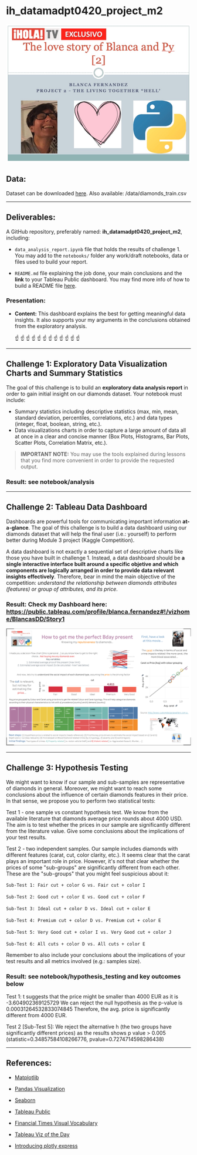 # **ih_datamadpt0420_project_m2**
![Image](./project2.jpg)

## **Data:**

Dataset can be downloaded [here](http://www.potacho.com/files/ironhack/diamonds_train.csv). 
Also available: /data/diamonds_train.csv

---

## **Deliverables:**

A GitHub repository, preferably named: **ih_datamadpt0420_project_m2**, including:

- `data_analysis_report.ipynb` file that holds the results of challenge 1. You may add to the `notebooks/` folder any work/draft notebooks, data or files used to build your report.

- `README.md` file explaining the job done, your main conclusions and the **link** to your Tableau Public dashboard. You may find more info of how to build a README file [here](https://github.com/potacho/data-project-template/blob/master/README.md).


### **Presentation:**
- **Content:** This dashboard explains the best for getting meaningful data insights. It also supports your my arguments in the conclusions obtained from the exploratory analysis.

    :point_up: :point_up: :point_up: :point_up: :point_up: :point_up: :point_up: :point_up: :point_up: :point_up: :point_up: :point_up:

---

## **Challenge 1: Exploratory Data Visualization Charts and Summary Statistics**

The goal of this challenge is to build an **exploratory data analysis report** in order to gain initial insight on our diamonds dataset. Your notebook must include:

- Summary statistics including descriptive statistics (max, min, mean, standard deviation, percentiles, correlations, etc.) and data types (integer, float, boolean, string, etc.).
- Data visualizations charts in order to capture a large amount of data all at once in a clear and concise manner (Box Plots, Histograms, Bar Plots, Scatter Plots, Correlation Matrix, etc.).

> **IMPORTANT NOTE:** You may use the tools explained during lessons that you find more convenient in order to provide the requested output. 

### **Result: see notebook/analysis**

---
## **Challenge 2: Tableau Data Dashboard**

Dashboards are powerful tools for communicating important information **at-a-glance**. The goal of this challenge is to build a data dashboard using our diamonds dataset that will help the final user (i.e.: yourself) to perform better during Module 3 project (Kaggle Competition). 

A data dashboard is not exactly a sequential set of descriptive charts like those you have built in challenge 1. Instead, a data dashboard should be **a single interactive interface built around a specific objetive and which components are logically arranged in order to provide data relevant insights effectively**. Therefore, bear in mind the main objective of the competition: _understand the relationship between diamonds attributes (features) or group of attributes, and its price_.

### **Result: Check my Dashboard here: https://public.tableau.com/profile/blanca.fernandez#!/vizhome/BlancasDD/Story1**

![Image](./dashboard.png)

---
## **Challenge 3: Hypothesis Testing**

We might want to know if our sample and sub-samples are representative of diamonds in general. Moreover, we might want to reach some conclusions about the influence of certain diamonds features in their price. In that sense, we propose you to perform two statistical tests:

Test 1 - one sample vs constant hypothesis test. We know from the available literature that diamonds average price rounds about 4000 USD. The aim is to test whether the prices in our sample are significantly different from the literature value. Give some conclusions about the implications of your test results.

Test 2 - two independent samples. Our sample includes diamonds with different features (carat, cut, color clarity, etc.). It seems clear that the carat plays an important role in price. However, it's not that clear whether the prices of some "sub-groups" are significantly different from each other. These are the "sub-groups" that you might feel suspicious about it:

    Sub-Test 1: Fair cut + color G vs. Fair cut + color I

    Sub-Test 2: Good cut + color E vs. Good cut + color F

    Sub-Test 3: Ideal cut + color D vs. Ideal cut + color E

    Sub-Test 4: Premium cut + color D vs. Premium cut + color E

    Sub-Test 5: Very Good cut + color I vs. Very Good cut + color J

    Sub-Test 6: All cuts + color D vs. All cuts + color E

Remember to also include your conclusions about the implications of your test results and all metrics involved (e.g.: samples size).

### **Result: see notebook/hypothesis_testing and key outcomes below**

Test 1: t suggests that the price might be smaller than 4000 EUR as it is -3.604902369125729
We can reject the null hypothesis as the p-value is 0.00031264532833074845 Therefore, the avg. price is significantly different from 4000 EUR. 

Test 2 [Sub-Test 5]: We reject the alternative h (the two groups have significantly different prices) as the results shows p value > 0.005 (statistic=0.34857584108266776, pvalue=0.7274714598286438)

--- 

## **References:**

- [Matplotlib](https://matplotlib.org/)

- [Pandas Visualization](https://pandas.pydata.org/pandas-docs/stable/user_guide/visualization.html)

- [Seaborn](https://seaborn.pydata.org/)

- [Tableau Public](https://public.tableau.com/)

- [Financial Times Visual Vocabulary](https://github.com/ft-interactive/chart-doctor/tree/master/visual-vocabulary)

- [Tableau Viz of the Day](https://public.tableau.com/es-es/gallery/?tab=viz-of-the-day&type=viz-of-the-day)

- [Introducing plotly express](https://medium.com/plotly/introducing-plotly-express-808df010143d)


